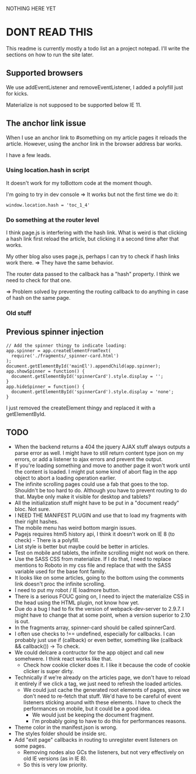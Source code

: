 NOTHING HERE YET

# DONT READ THIS
This readme is currently mostly a todo list an a project notepad. I'll write the sections on how to run the site later.

## Supported browsers
We use addEventListener and removeEventListener, I added a polyfill just for kicks.

Materialize is not supposed to be supported below IE 11.

## The anchor link issue
When I use an anchor link to #something on my article pages it reloads the article.
However, using the anchor link in the browser address bar works.

I have a few leads.

### Using location.hash in script
It doesn't work for my toBottom code at the moment though.

I'm going to try in dev console => It works but not the first time we do it:
```
window.location.hash = 'toc_1_4'
```

### Do something at the router level
I think page.js is interfering with the hash link.
What is weird is that clicking a hash link first reload the article, but clicking it a second time after that works.

My other blog also uses page.js, perhaps I can try to check if hash links work there. => They have the same behavior.

The router data passed to the callback has a "hash" property. I think we need to check for that one.

=> Problem solved by preventing the routing callback to do anything in case of hash on the same page.

### Old stuff

## Previous spinner injection
```
// Add the spinner thingy to indicate loading:
app.spinner = app.createElementFromText(
  require('./fragments/_spinner-card.html')
);
document.getElementById('mainEl').appendChild(app.spinner);
app.showSpinner = function() {
  document.getElementById('spinnerCard').style.display = '';
}
app.hideSpinner = function() {
  document.getElementById('spinnerCard').style.display = 'none';
}
```
I just removed the createElement thingy and replaced it with a getElementById.

## TODO

* When the backend returns a 404 the jquery AJAX stuff always outputs a parse error as well. I might have to still return content type json on my errors, or add a listener to ajax errors and prevent the output.
* If you're loading something and move to another page it won't work until the content is loaded. I might put some kind of abort flag in the app object to abort a loading operation earlier.
* The infinite scrolling pages could use a fab that goes to the top. Shouldn't be too hard to do. Although you have to prevent routing to do that. Maybe only make it visible for desktop and tablets?
* All the initialization stuff might have to be put in a "document ready" bloc. Not sure.
* I NEED THE MANIFEST PLUGIN and use that to load my fragments with their right hashes.
* The mobile menu has weird bottom margin issues.
* Pagejs requires html5 history api, I think it doesn't work on IE 8 (to check) - There is a polyfill.
* List style is better but maybe could be better in articles.
* Test on mobile and tablets, the infinite scrolling might not work on there.
* Use the SASS CSS from materialize. If I do that, I need to replace mentions to Roboto in my css file and replace that with the SASS variable used for the base font family.
* It looks like on some articles, going to the bottom using the comments link doesn't proc the infinite scrolling.
* I need to put my robot / IE loadmore button.
* There is a serious FOUC going on, I need to inject the materialize CSS in the head using the HTML plugin, not know how yet.
* Due do a bug I had to fix the version of webpack-dev-server to 2.9.7. I might have to change that at some point, when a version superior to 2.10 is out.
* In the fragments array, spinner-card should be called spinnerCard.
* I often use checks to !== undefined, especially for callbacks. I can probably just use if (callback) or even better, something like (callback && callback())  -> To check.
* We could delcare a contructor for the app object and call new somehwere. I think react works like that.
  * Check how cookie clicker does it. I like it because the code of cookie clicker is super dirty.
* Technically if we're already on the articles page, we don't have to reload it entirely if we click a tag, we just need to refresh the loaded articles.
  * We could just cache the generated root elements of pages, since we don't need to re-fetch that stuff. We'd have to be careful of event listeners sticking around with these elements. I have to check the performances on mobile, but it could be a good idea.
    * We would just be keeping the document fragment.
     * I'm probably going to have to do this for performances reasons.
* Theme color in the manifest.json is wrong.
* The styles folder should be inside src.
* Add "exit page" callbacks in routing to unregister event listeners on some pages.
  * Removing nodes also GCs the listeners, but not very effectively on old IE versions (as in IE 8).
  * So this is very low priority.